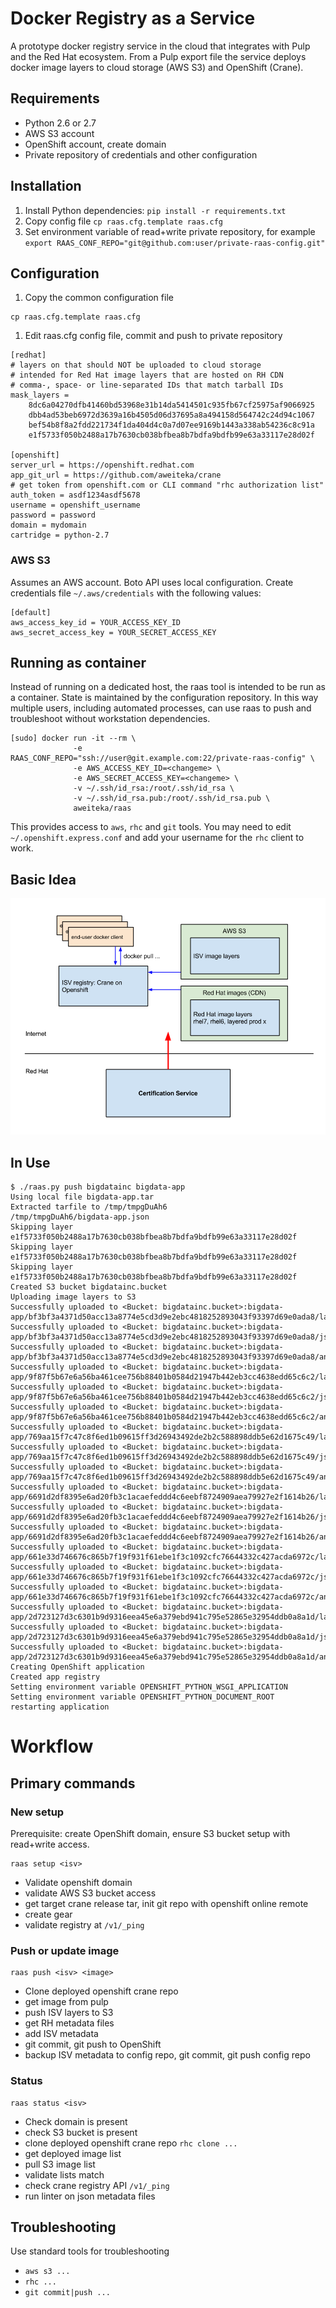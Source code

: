 # Docker Registry as a Service

A prototype docker registry service in the cloud that integrates with Pulp and the Red Hat ecosystem. From a Pulp export file the service deploys docker image layers to cloud storage (AWS S3) and OpenShift (Crane).

## Requirements

* Python 2.6 or 2.7
* AWS S3 account
* OpenShift account, create domain
* Private repository of credentials and other configuration

## Installation
1. Install Python dependencies: `pip install -r requirements.txt`
1. Copy config file `cp raas.cfg.template raas.cfg`
1. Set environment variable of read+write private repository, for example `export RAAS_CONF_REPO="git@github.com:user/private-raas-config.git"`

## Configuration
1. Copy the common configuration file

```
cp raas.cfg.template raas.cfg
```

1. Edit raas.cfg config file, commit and push to private repository

```
[redhat]
# layers on that should NOT be uploaded to cloud storage
# intended for Red Hat image layers that are hosted on RH CDN
# comma-, space- or line-separated IDs that match tarball IDs
mask_layers =
    8dc6a04270dfb41460bd53968e31b14da5414501c935fb67cf25975af9066925
    dbb4ad53beb6972d3639a16b4505d06d37695a8a494158d564742c24d94c1067
    bef54b8f8a2fdd221734f1da404d4c0a7d07ee9169b1443a338ab54236c8c91a
    e1f5733f050b2488a17b7630cb038bfbea8b7bdfa9bdfb99e63a33117e28d02f

[openshift]
server_url = https://openshift.redhat.com
app_git_url = https://github.com/aweiteka/crane
# get token from openshift.com or CLI command "rhc authorization list"
auth_token = asdf1234asdf5678
username = openshift_username
password = password
domain = mydomain
cartridge = python-2.7
```

### AWS S3

Assumes an AWS account. Boto API uses local configuration. Create credentials file `~/.aws/credentials` with the following values:

```
[default]
aws_access_key_id = YOUR_ACCESS_KEY_ID
aws_secret_access_key = YOUR_SECRET_ACCESS_KEY
```

## Running as container

Instead of running on a dedicated host, the raas tool is intended to be run as a container. State is maintained by the configuration repository. In this way multiple users, including automated processes, can use raas to push and troubleshoot without workstation dependencies.

```
[sudo] docker run -it --rm \
              -e RAAS_CONF_REPO="ssh://user@git.example.com:22/private-raas-config" \
              -e AWS_ACCESS_KEY_ID=<changeme> \
              -e AWS_SECRET_ACCESS_KEY=<changeme> \
              -v ~/.ssh/id_rsa:/root/.ssh/id_rsa \
              -v ~/.ssh/id_rsa.pub:/root/.ssh/id_rsa.pub \
              aweiteka/raas
```
This provides access to `aws`, `rhc` and `git` tools. You may need to edit `~/.openshift.express.conf` and add your username for the `rhc` client to work.

## Basic Idea


![Alt text](images/federated_registry.png "Registry as a Service")

## In Use

```
$ ./raas.py push bigdatainc bigdata-app
Using local file bigdata-app.tar
Extracted tarfile to /tmp/tmpgDuAh6
/tmp/tmpgDuAh6/bigdata-app.json
Skipping layer e1f5733f050b2488a17b7630cb038bfbea8b7bdfa9bdfb99e63a33117e28d02f
Skipping layer e1f5733f050b2488a17b7630cb038bfbea8b7bdfa9bdfb99e63a33117e28d02f
Skipping layer e1f5733f050b2488a17b7630cb038bfbea8b7bdfa9bdfb99e63a33117e28d02f
Created S3 bucket bigdatainc.bucket
Uploading image layers to S3
Successfully uploaded to <Bucket: bigdatainc.bucket>:bigdata-app/bf3bf3a4371d50acc13a8774e5cd3d9e2ebc4818252893043f93397d69e0ada8/layer
Successfully uploaded to <Bucket: bigdatainc.bucket>:bigdata-app/bf3bf3a4371d50acc13a8774e5cd3d9e2ebc4818252893043f93397d69e0ada8/json
Successfully uploaded to <Bucket: bigdatainc.bucket>:bigdata-app/bf3bf3a4371d50acc13a8774e5cd3d9e2ebc4818252893043f93397d69e0ada8/ancestry
Successfully uploaded to <Bucket: bigdatainc.bucket>:bigdata-app/9f87f5b67e6a56ba461cee756b88401b0584d21947b442eb3cc4638edd65c6c2/layer
Successfully uploaded to <Bucket: bigdatainc.bucket>:bigdata-app/9f87f5b67e6a56ba461cee756b88401b0584d21947b442eb3cc4638edd65c6c2/json
Successfully uploaded to <Bucket: bigdatainc.bucket>:bigdata-app/9f87f5b67e6a56ba461cee756b88401b0584d21947b442eb3cc4638edd65c6c2/ancestry
Successfully uploaded to <Bucket: bigdatainc.bucket>:bigdata-app/769aa15f7c47c8f6ed1b09615ff3d26943492de2b2c588898ddb5e62d1675c49/layer
Successfully uploaded to <Bucket: bigdatainc.bucket>:bigdata-app/769aa15f7c47c8f6ed1b09615ff3d26943492de2b2c588898ddb5e62d1675c49/json
Successfully uploaded to <Bucket: bigdatainc.bucket>:bigdata-app/769aa15f7c47c8f6ed1b09615ff3d26943492de2b2c588898ddb5e62d1675c49/ancestry
Successfully uploaded to <Bucket: bigdatainc.bucket>:bigdata-app/6691d2df8395e6ad20fb3c1acaefeddd4c6eebf8724909aea79927e2f1614b26/layer
Successfully uploaded to <Bucket: bigdatainc.bucket>:bigdata-app/6691d2df8395e6ad20fb3c1acaefeddd4c6eebf8724909aea79927e2f1614b26/json
Successfully uploaded to <Bucket: bigdatainc.bucket>:bigdata-app/6691d2df8395e6ad20fb3c1acaefeddd4c6eebf8724909aea79927e2f1614b26/ancestry
Successfully uploaded to <Bucket: bigdatainc.bucket>:bigdata-app/661e33d746676c865b7f19f931f61ebe1f3c1092cfc76644332c427acda6972c/layer
Successfully uploaded to <Bucket: bigdatainc.bucket>:bigdata-app/661e33d746676c865b7f19f931f61ebe1f3c1092cfc76644332c427acda6972c/json
Successfully uploaded to <Bucket: bigdatainc.bucket>:bigdata-app/661e33d746676c865b7f19f931f61ebe1f3c1092cfc76644332c427acda6972c/ancestry
Successfully uploaded to <Bucket: bigdatainc.bucket>:bigdata-app/2d723127d3c6301b9d9316eea45e6a379ebd941c795e52865e32954ddb0a8a1d/layer
Successfully uploaded to <Bucket: bigdatainc.bucket>:bigdata-app/2d723127d3c6301b9d9316eea45e6a379ebd941c795e52865e32954ddb0a8a1d/json
Successfully uploaded to <Bucket: bigdatainc.bucket>:bigdata-app/2d723127d3c6301b9d9316eea45e6a379ebd941c795e52865e32954ddb0a8a1d/ancestry
Creating OpenShift application
Created app registry
Setting environment variable OPENSHIFT_PYTHON_WSGI_APPLICATION
Setting environment variable OPENSHIFT_PYTHON_DOCUMENT_ROOT
restarting application

```

# Workflow

## Primary commands

### New setup

Prerequisite: create OpenShift domain, ensure S3 bucket setup with read+write access.

```
raas setup <isv>
```

* Validate openshift domain
* validate AWS S3 bucket access
* get target crane release tar, init git repo with openshift online remote
* create gear
* validate registry at `/v1/_ping`

### Push or update image

```
raas push <isv> <image>
```

* Clone deployed openshift crane repo
* get image from pulp
* push ISV layers to S3
* get RH metadata files
* add ISV metadata
* git commit, git push to OpenShift
* backup ISV metadata to config repo, git commit, git push config repo

### Status

```
raas status <isv>
```

* Check domain is present
* check S3 bucket is present
* clone deployed openshift crane repo `rhc clone ...`
* get deployed image list
* pull S3 image list
* validate lists match
* check crane registry API `/v1/_ping`
* run linter on json metadata files

## Troubleshooting

Use standard tools for troubleshooting

* `aws s3 ...`
* `rhc ...`
* `git commit|push ...`
